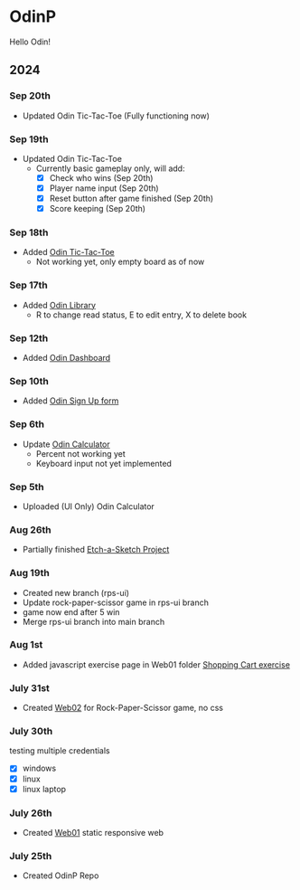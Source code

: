 # OdinP
Hello Odin!

## 2024

### Sep 20th
- Updated Odin Tic-Tac-Toe (Fully functioning now)
### Sep 19th 
- Updated Odin Tic-Tac-Toe
  - Currently basic gameplay only, will add:
    - [x] Check who wins (Sep 20th)
    - [x] Player name input (Sep 20th)
    - [x] Reset button after game finished (Sep 20th)
    - [x] Score keeping (Sep 20th)
### Sep 18th 
- Added [Odin Tic-Tac-Toe](https://kileo123.github.io/OdinP/Web03/ttt.html)
  - Not working yet, only empty board as of now
### Sep 17th 
- Added [Odin Library](https://kileo123.github.io/OdinP/Web03/library.html)
  - R to change read status, E to edit entry, X to delete book
### Sep 12th
- Added [Odin Dashboard](https://kileo123.github.io/OdinP/Web03/dashboard.html)
### Sep 10th
- Added [Odin Sign Up form](https://kileo123.github.io/OdinP/Web03/signup.html)
### Sep 6th
- Update [Odin Calculator](https://kileo123.github.io/OdinP/Web02/calc.html)
  - Percent not working yet
  - Keyboard input not yet implemented
### Sep 5th
- Uploaded (UI Only) Odin Calculator
### Aug 26th
- Partially finished [Etch-a-Sketch Project](https://kileo123.github.io/OdinP/Web02/eas.html)
### Aug 19th
- Created new branch (rps-ui) 
- Update rock-paper-scissor game in rps-ui branch 
- game now end after 5 win
- Merge rps-ui branch into main branch
### Aug 1st
- Added javascript exercise page in Web01 folder [Shopping Cart exercise](https://kileo123.github.io/OdinP/Web01/idx3.html)
### July 31st
- Created [Web02](https://kileo123.github.io/OdinP/Web02/) for Rock-Paper-Scissor game, no css
### July 30th
testing multiple credentials
- [x] windows
- [x] linux
- [x] linux laptop
### July 26th
- Created [Web01](https://kileo123.github.io/OdinP/Web01/) static responsive web
### July 25th
- Created OdinP Repo


